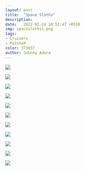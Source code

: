 ```yaml
---
layout: post
title:  "Space Sloths"
description: 
date:   2022-02-24 10:51:47 +0530
img: spacesloths1.png
tags: 
- Cruisers
- Painted
color: 373d37
author: Johnny Adora
---
```


![]({{site.baseurl}}/images/spacesloths1.png)

![]({{site.baseurl}}/images/spacesloths2.jpg)

![]({{site.baseurl}}/images/spacesloths3.jpg)

![]({{site.baseurl}}/images/spacesloths4.jpg)

![]({{site.baseurl}}/images/spacesloths5.jpg)

![]({{site.baseurl}}/images/spacesloths6.jpg)

![]({{site.baseurl}}/images/spacesloths7.jpg)

![]({{site.baseurl}}/images/spacesloths8.png)

![]({{site.baseurl}}/images/spacesloths9.jpg)

![]({{site.baseurl}}/images/spacesloths10.png)

![]({{site.baseurl}}/images/spacesloths11.png)
